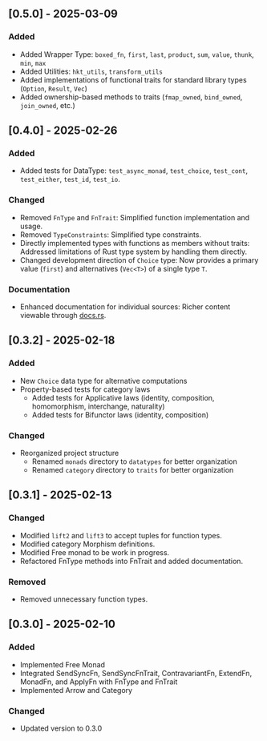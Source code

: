 ## [0.5.0] - 2025-03-09

### Added
- Added Wrapper Type: `boxed_fn`, `first`, `last`, `product`, `sum`, `value`, `thunk`, `min`, `max`
- Added Utilities: `hkt_utils`, `transform_utils`
- Added implementations of functional traits for standard library types (`Option`, `Result`, `Vec`)
- Added ownership-based methods to traits (`fmap_owned`, `bind_owned`, `join_owned`, etc.)

## [0.4.0] - 2025-02-26

### Added
- Added tests for DataType: `test_async_monad`, `test_choice`, `test_cont`, `test_either`, `test_id`, `test_io`.

### Changed
- Removed `FnType` and `FnTrait`: Simplified function implementation and usage.
- Removed `TypeConstraints`: Simplified type constraints.
- Directly implemented types with functions as members without traits: Addressed limitations of Rust type system by handling them directly.
- Changed development direction of `Choice` type: Now provides a primary value (`first`) and alternatives (`Vec<T>`) of a single type `T`.

### Documentation
- Enhanced documentation for individual sources: Richer content viewable through [docs.rs](https://docs.rs).


## [0.3.2] - 2025-02-18

### Added
- New `Choice` data type for alternative computations
- Property-based tests for category laws
  - Added tests for Applicative laws (identity, composition, homomorphism, interchange, naturality)
  - Added tests for Bifunctor laws (identity, composition)

### Changed
- Reorganized project structure
  - Renamed `monads` directory to `datatypes` for better organization
  - Renamed `category` directory to `traits` for better organization

## [0.3.1] - 2025-02-13

### Changed
- Modified `lift2` and `lift3` to accept tuples for function types.
- Modified category Morphism definitions.
- Modified Free monad to be work in progress.
- Refactored FnType methods into FnTrait and added documentation.

### Removed
- Removed unnecessary function types.

## [0.3.0] - 2025-02-10

### Added
- Implemented Free Monad
- Integrated SendSyncFn, SendSyncFnTrait, ContravariantFn, ExtendFn, MonadFn, and ApplyFn with FnType and FnTrait
- Implemented Arrow and Category

### Changed
- Updated version to 0.3.0
